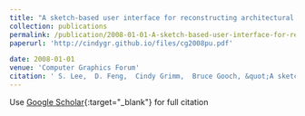 ```yaml
---
title: "A sketch-based user interface for reconstructing architectural drawings"
collection: publications
permalink: /publication/2008-01-01-A-sketch-based-user-interface-for-reconstructing-architectural-drawings
paperurl: 'http://cindygr.github.io/files/cg2008pu.pdf'

date: 2008-01-01
venue: 'Computer Graphics Forum'
citation: ' S. Lee,  D. Feng,  Cindy Grimm,  Bruce Gooch, &quot;A sketch-based user interface for reconstructing architectural drawings.&quot; Computer Graphics Forum, 2008.'
---
```

Use [Google Scholar](https://scholar.google.com/scholar?q=A+sketch+based+user+interface+for+reconstructing+architectural+drawings){:target="_blank"} for full citation